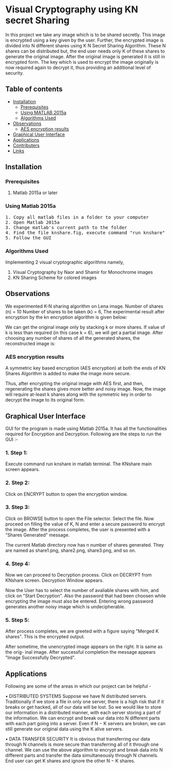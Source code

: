 # Visual Cryptography using KN secret Sharing

In this project we take any image which is to be shared secretly. This image is encrypted using a key given by the user. Further, the encrypted image is divided into N different shares using K N Secret Sharing Algorithm. These N shares can be distributed but, the end user needs only K of these shares to generate the original image. After the original image is generated it is still in encrypted form. The key which is used to encrypt the image originally is now required again to decrypt it, thus providing an additional level of security.





## Table of contents

- [Installation](#installation)
    - [Prerequisites](#prerequisites)
    - [Using MATLAB 2015a](#using-matlab-2015a)
    - [Algorithms Used](#algo)
- [Observations](#observe)
    - [AES encryption results](#aes)
- [Graphical User Interface](#gui)  
- [Applications](#applications)  
- [Contributers](#contributers)
- [Links](#links)



## Installation <a name='installation'></a>

### Prerequisites <a name='prerequisites'></a>

1. Matlab 2015a or later

### Using Matlab 2015a <a name='using-matlab-2015a'></a>
<pre>
1. Copy all matlab files in a folder to your computer
2. Open Matlab 2015a
3. Change matlab's current path to the folder  
4. Find the file knshare.fig, execute command "run knshare" in Matlab's console  
5. Follow the GUI
</pre>

### Algorithms Used <a name='algo'></a>

Implementing 2 visual cryptographic algorithms namely,
1. Visual Cryptography by Naor and Shamir for Monochrome images
2. KN Sharing Scheme for colored images




## Observations <a name='observe'></a>

We experimented K-N sharing algorithm on Lena image.
Number of shares (n) = 10
Number of shares to be taken (k) = 6,
The experimental result after encryption by the kn encryption algorithm is given below:



We can get the original image only by stacking k or more shares. If value of k is less than
required (in this case k = 6), we will get a partial image. After choosing any number of
shares of all the generated shares, the reconstructed image is:



### AES encryption results <a name='aes'></a>
A symmetric key based encryption (AES encryption) at both the ends of KN Shares
Algorithm is added to make the image more secure.



Thus, after encrypting the original image with AES first, and then, regenerating the
shares gives more better and noisy image. Now, the image will require at-least k shares
along with the symmetric key in order to decrypt the image to its original form.




## Graphical User Interface <a name='gui'></a>
GUI for the program is made using Matlab 2015a. It has all the functionalities required
for Encryption and Decryption. Following are the steps to run the GUI :-

### 1. Step 1:
Execute command run knshare in matlab terminal. The KNshare main screen
appears.



### 2. Step 2:

Click on ENCRYPT button to open the encryption window.



### 3. Step 3:

Click on BROWSE button to open the File selector. Select the file.
Now proceed on filling the value of K, N and enter a secure password to encrypt the
image. After the process completes, the user is presented with a "Shares Generated"
message.

The current Matlab directory now has n number of shares generated. They are
named as share1.png, share2.png, share3.png, and so on.

### 4. Step 4:

Now we can proceed to Decryption process. Click on DECRYPT from KNshare
screen. Decryption Window appears.

Now the User has to select the number of avaliable shares with him, and click on
"Start Decryption". Also the password that had been choosen while encrypting the
image must also be entered. Entering wrong password generates another noisy
image which is undecipherable.

### 5. Step 5:

After process completes, we are greeted with a figure saying "Merged K shares".
This is the encrypted output.

After sometime, the unencrypted image appears on the right. It is same as the orig-
inal image. After successful completion the message appears "Image Successfully
Decrypted".




## Applications <a name='applications'></a>
Following are some of the areas in which our project can be helpful -

• DISTRIBUTED SYSTEMS
Suppose we have N distributed servers. Traditionally if we store a file in only one
server, there is a high risk that if it breaks or get hacked, all of our data will be
lost. So we would like to store our information in a distributed manner, with each
server storing a part of the information. We can encrypt and break our data into N
different parts with each part going into a server. Even if N − K servers are broken,
we can still generate our original data using the K alive servers.

• DATA TRANSFER SECURITY
It is obvious that transferring our data through N channels is more secure than
transferring all of it through one channel. We can use the above algorithm to
encrypt and break data into N different parts and transfer the data simultaneously
through N channels. End user can get K shares and ignore the other N − K shares.





